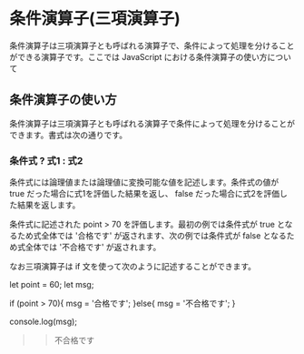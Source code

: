 # 条件演算子(三項演算子)
条件演算子は三項演算子とも呼ばれる演算子で、条件によって処理を分けることができる演算子です。ここでは JavaScript における条件演算子の使い方について

## 条件演算子の使い方
条件演算子は三項演算子とも呼ばれる演算子で条件によって処理を分けることができます。書式は次の通りです。

### 条件式 ? 式1 : 式2

条件式には論理値または論理値に変換可能な値を記述します。条件式の値が true だった場合に式1を評価した結果を返し、 false だった場合に式2を評価した結果を返します。

条件式に記述された point > 70 を評価します。最初の例では条件式が true となるため式全体では '合格です' が返されます、次の例では条件式が false となるため式全体では '不合格です' が返されます。

なお三項演算子は if 文を使って次のように記述することができます。

let point = 60;
let msg;

if (point > 70){
  msg = '合格です';
}else{
  msg = '不合格です';
}

console.log(msg);
>> 不合格です